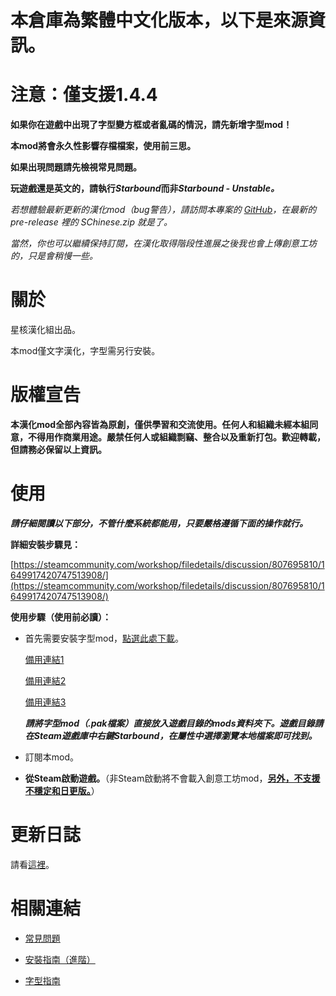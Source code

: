 # 本倉庫為繁體中文化版本，以下是來源資訊。

# 注意：僅支援1.4.4
**如果你在遊戲中出現了字型變方框或者亂碼的情況，請先新增字型mod！**

**本mod將會永久性影響存檔檔案，使用前三思。**

**如果出現問題請先檢視常見問題。**

**玩遊戲還是英文的，請執行*Starbound*而非*Starbound - Unstable。***

*若想體驗最新更新的漢化mod（bug警告），請訪問本專案的 [GitHub](https://github.com/sffxzzp/Starbound-Chinese/releases)，在最新的 pre-release 裡的 SChinese.zip 就是了。*

*當然，你也可以繼續保持訂閱，在漢化取得階段性進展之後我也會上傳創意工坊的，只是會稍慢一些。*

# 關於
星核漢化組出品。

本mod僅文字漢化，字型需另行安裝。

# 版權宣告
**本漢化mod全部內容皆為原創，僅供學習和交流使用。任何人和組織未經本組同意，不得用作商業用途。嚴禁任何人或組織剽竊、整合以及重新打包。歡迎轉載，但請務必保留以上資訊。**

# 使用
***請仔細閱讀以下部分，不管什麼系統都能用，只要嚴格遵循下面的操作就行。***

**詳細安裝步驟見：**

[https://steamcommunity.com/workshop/filedetails/discussion/807695810/1649917420747513908/](https://steamcommunity.com/workshop/filedetails/discussion/807695810/1649917420747513908/)

**使用步驟（使用前必讀）：**
 * 首先需要安裝字型mod，[點選此處下載](https://github.com/sffxzzp/Starbound-Chinese/releases/download/StarCore-Font/StarCore.pak)。

    [備用連結1](https://www.lanzous.com/b644634)

    [備用連結2](https://www.jianguoyun.com/p/DTYqYpUQoMcDGNPiIQ)

    [備用連結3](https://1drv.ms/f/s!Aml90vgiMULbhjup0TdAGjho8ILl)

    ***請將字型mod（.pak檔案）直接放入遊戲目錄的mods資料夾下。遊戲目錄請在Steam遊戲庫中右鍵Starbound，在屬性中選擇瀏覽本地檔案即可找到。***

 * 訂閱本mod。

 * **從Steam啟動遊戲。**（非Steam啟動將不會載入創意工坊mod，**<u>另外，不支援不穩定和日更版。</u>**）

# 更新日誌
請看[這裡](http://steamcommunity.com/sharedfiles/filedetails/changelog/807695810)。

# 相關連結
 * [常見問題](https://steamcommunity.com/workshop/filedetails/discussion/807695810/152390648091993843/)

 * [安裝指南（進階）](https://steamcommunity.com/workshop/filedetails/discussion/807695810/152393186490245620/)

 * [字型指南](https://steamcommunity.com/workshop/filedetails/discussion/807695810/152393186502908750/)
